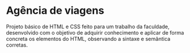 # Agência de viagens
Projeto básico de HTML e CSS feito para um trabalho da faculdade, desenvolvido com o objetivo de adquirir conhecimento e aplicar de forma concreta os elementos do HTML, observando a sintaxe e semântica corretas.
